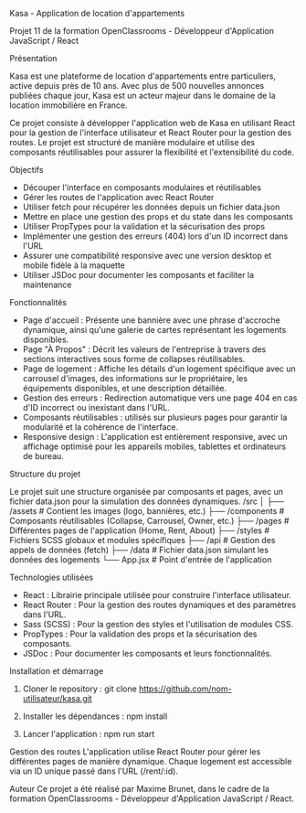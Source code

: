 Kasa - Application de location d'appartements

Projet 11 de la formation OpenClassrooms - Développeur d'Application JavaScript / React

Présentation 

Kasa est une plateforme de location d'appartements entre particuliers, active depuis près de 10 ans. Avec plus de 500 nouvelles annonces publiées chaque jour, Kasa est un acteur majeur dans le domaine de la location immobilière en France.

Ce projet consiste à développer l'application web de Kasa en utilisant React pour la gestion de l'interface utilisateur et React Router pour la gestion des routes. Le projet est structuré de manière modulaire et utilise des composants réutilisables pour assurer la flexibilité et l'extensibilité du code.

Objectifs

- Découper l'interface en composants modulaires et réutilisables
- Gérer les routes de l'application avec React Router
- Utiliser fetch pour récupérer les données depuis un fichier data.json
- Mettre en place une gestion des props et du state dans les composants
- Utiliser PropTypes pour la validation et la sécurisation des props
- Implémenter une gestion des erreurs (404) lors d'un ID incorrect dans l'URL
- Assurer une compatibilité responsive avec une version desktop et mobile fidèle à la maquette
- Utiliser JSDoc pour documenter les composants et faciliter la maintenance

Fonctionnalités

- Page d'accueil : Présente une bannière avec une phrase d'accroche dynamique, ainsi qu'une galerie de cartes représentant les logements disponibles.
- Page "À Propos" : Décrit les valeurs de l'entreprise à travers des sections interactives sous forme de collapses réutilisables.
- Page de logement : Affiche les détails d'un logement spécifique avec un carrousel d'images, des informations sur le propriétaire, les équipements disponibles, et une description détaillée.
- Gestion des erreurs : Redirection automatique vers une page 404 en cas d'ID incorrect ou inexistant dans l'URL.
- Composants réutilisables : utilisés sur plusieurs pages pour garantir la modularité et la cohérence de l'interface.
- Responsive design : L'application est entièrement responsive, avec un affichage optimisé pour les appareils mobiles, tablettes et ordinateurs de bureau.

Structure du projet

Le projet suit une structure organisée par composants et pages, avec un fichier data.json pour la simulation des données dynamiques.
/src
│
├── /assets       # Contient les images (logo, bannières, etc.)
├── /components   # Composants réutilisables (Collapse, Carrousel, Owner, etc.)
├── /pages        # Différentes pages de l'application (Home, Rent, About)
├── /styles       # Fichiers SCSS globaux et modules spécifiques
├── /api          # Gestion des appels de données (fetch)
├── /data         # Fichier data.json simulant les données des logements
└── App.jsx       # Point d'entrée de l'application

Technologies utilisées

- React : Librairie principale utilisée pour construire l'interface utilisateur.
- React Router : Pour la gestion des routes dynamiques et des paramètres dans l'URL.
- Sass (SCSS) : Pour la gestion des styles et l'utilisation de modules CSS.
- PropTypes : Pour la validation des props et la sécurisation des composants.
- JSDoc : Pour documenter les composants et leurs fonctionnalités.

Installation et démarrage
1. Cloner le repository :
git clone https://github.com/nom-utilisateur/kasa.git

2. Installer les dépendances :
npm install

3. Lancer l'application :
npm run start

Gestion des routes
L'application utilise React Router pour gérer les différentes pages de manière dynamique. Chaque logement est accessible via un ID unique passé dans l'URL (/rent/:id).

Auteur
Ce projet a été réalisé par Maxime Brunet, dans le cadre de la formation OpenClassrooms - Développeur d'Application JavaScript / React.
